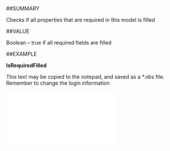 
##SUMMARY

Checks if all properties that are required in this model is filled


##VALUE

Boolean – true if all required fields are filled


##EXAMPLE

**IsRequiredFilled**

This text may be copied to the notepad, and saved as a *.vbs file. Remember to change the login information

![](..\..\Examples\vbs\SODocument.IsRequiredFilled.vbs.txt)

